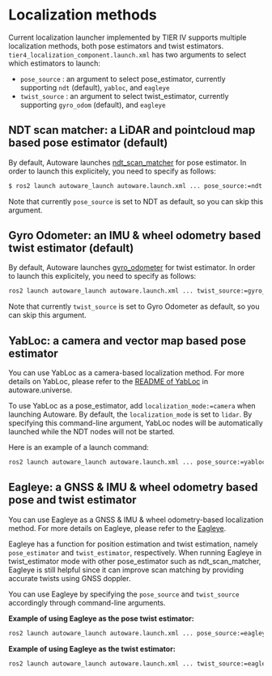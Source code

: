 # Localization methods

Current localization launcher implemented by TIER IV supports multiple localization methods, both pose estimators and twist estimators.
`tier4_localization_component.launch.xml` has two arguments to select which estimators to launch:

- `pose_source` : an argument to select pose_estimator, currently supporting `ndt` (default), `yabloc`, and `eagleye` 
- `twist_source` : an argument to select twist_estimator, currently supporting `gyro_odom` (default), and `eagleye` 

## NDT scan matcher: a LiDAR and pointcloud map based pose estimator (default)

By default, Autoware launches [ndt_scan_matcher](https://github.com/autowarefoundation/autoware.universe/tree/main/localization/ndt_scan_matcher) for pose estimator.
In order to launch this explicitely, you need to specify as follows:
```bash
$ ros2 launch autoware_launch autoware.launch.xml ... pose_source:=ndt ...
```
Note that currently `pose_source` is set to NDT as default, so you can skip this argument.


## Gyro Odometer: an IMU & wheel odometry based twist estimator (default)
By default, Autoware launches [gyro_odometer](https://github.com/autowarefoundation/autoware.universe/tree/main/localization/gyro_odometer) for twist estimator.
In order to launch this explicitely, you need to specify as follows:

```bash
ros2 launch autoware_launch autoware.launch.xml ... twist_source:=gyro_odom ...
```
Note that currently `twist_source` is set to Gyro Odometer as default, so you can skip this argument.


## YabLoc: a camera and vector map based pose estimator

You can use YabLoc as a camera-based localization method.
For more details on YabLoc, please refer to the [README of YabLoc](https://github.com/autowarefoundation/autoware.universe/blob/main/localization/yabloc/README.md) in autoware.universe.

To use YabLoc as a pose_estimator, add `localization_mode:=camera` when launching Autoware.
By default, the `localization_mode` is set to `lidar`.
By specifying this command-line argument, YabLoc nodes will be automatically launched while the NDT nodes will not be started.

Here is an example of a launch command:

```bash
ros2 launch autoware_launch autoware.launch.xml ... pose_source:=yabloc ...
```

## Eagleye: a GNSS & IMU & wheel odometry based pose and twist estimator

You can use Eagleye as a GNSS & IMU & wheel odometry-based localization method. For more details on Eagleye, please refer to the [Eagleye](eagleye-guide.md).

Eagleye has a function for position estimation and twist estimation, namely `pose_estimator` and `twist_estimator`, respectively.
When running Eagleye in twist_estimator mode with other pose_estimator such as ndt_scan_matcher, Eagleye is still helpful since it can improve scan matching by providing accurate twists using GNSS doppler.

You can use Eagleye by specifying the `pose_source` and `twist_source` accordingly through command-line arguments.

**Example of using Eagleye as the pose twist estimator:**

```bash
ros2 launch autoware_launch autoware.launch.xml ... pose_source:=eagleye twist_source:=eagleye ...
```

**Example of using Eagleye as the twist estimator:**

```bash
ros2 launch autoware_launch autoware.launch.xml ... twist_source:=eagleye ...
```
